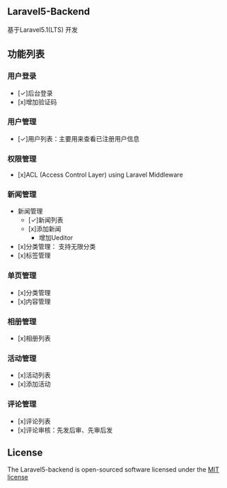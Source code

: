 ## Laravel5-Backend

基于Laravel5.1(LTS) 开发

## 功能列表

### 用户登录
* [✓]后台登录
* [x]增加验证码
### 用户管理
* [✓]用户列表：主要用来查看已注册用户信息
### 权限管理
* [x]ACL (Access Control Layer) using Laravel Middleware
### 新闻管理
* 新闻管理
    - [✓]新闻列表
    - [x]添加新闻
        - 增加Ueditor
* [x]分类管理： 支持无限分类    
* [x]标签管理
### 单页管理
* [x]分类管理
* [x]内容管理
### 相册管理
* [x]相册列表
### 活动管理
* [x]活动列表
* [x]添加活动
### 评论管理
* [x]评论列表
* [x]评论审核：先发后审、先审后发



## License

The Laravel5-backend is open-sourced software licensed under the [MIT license](http://opensource.org/licenses/MIT)
